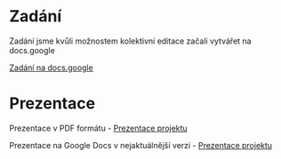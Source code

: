 # Zadání #

Zadání jsme kvůli možnostem kolektivní editace začali vytvářet na docs.google

[Zadání na docs.google](https://docs.google.com/document/d/1VSdPZ7dpbiZIwFo61Cmu_Xf6ySxJ_Qk0iGpujDXq9tI/edit)



# Prezentace #

Prezentace v PDF formátu - [Prezentace projektu](http://code.google.com/p/group-image-slider/downloads/detail?name=Slidecaster%20presentation.pdf)

Prezentace na Google Docs v nejaktuálnější verzi - [Prezentace projektu](https://docs.google.com/presentation/d/1lkR4tW0IN9xsajjwsEgmNMnL5MH3syqlCDpSN0BUTIQ/edit)